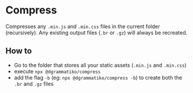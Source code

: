 # Compress

Compresses any `.min.js` and `.min.css` files in the current folder (recursively).
Any existing output files (`.br` or `.gz`) will always be recreated.

## How to
- Go to the folder that stores all your static assets (`.min.js` and `.min.css`)
- execute `npx @dgrammatiko/compress`
- add the flag `-b` (eg: `npx @dgrammatiko/compress -b`) to create both the `.br` and `.gz` files



